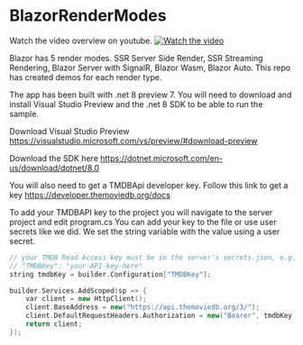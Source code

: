 # BlazorRenderModes

Watch the video overview on youtube.
[![Watch the video](https://img.youtube.com/vi/u4azTLLGt8U/hqdefault.jpg)](https://youtu.be/u4azTLLGt8U)

Blazor has 5 render modes. SSR Server Side Render, SSR Streaming Rendering, Blazor Server with SignalR, Blazor Wasm, Blazor Auto.
This repo has created demos for each render type.

The app has been built with .net 8 preview 7. You will need to download and install Visual Studio Preview and the .net 8 SDK to be able to run the sample.

Download Visual Studio Preview
https://visualstudio.microsoft.com/vs/preview/#download-preview

Download the SDK here
https://dotnet.microsoft.com/en-us/download/dotnet/8.0

You will also need to get a TMDBApi developer key. Follow this link to get a key
https://developer.themoviedb.org/docs

To add your TMDBAPI key to the project you will navigate to the server project and edit program.cs 
You can add your key to the file or use user secrets like we did. We set the string variable with the value using a user secret. 

``` cpp
// your TMDB Read Access key must be in the server's secrets.json, e.g.:
// "TMDBKey": "your-API-key-here"
string tmdbKey = builder.Configuration["TMDBKey"];

builder.Services.AddScoped(sp => {
    var client = new HttpClient();
    client.BaseAddress = new("https://api.themoviedb.org/3/");
    client.DefaultRequestHeaders.Authorization = new("Bearer", tmdbKey);
    return client;
});
```


